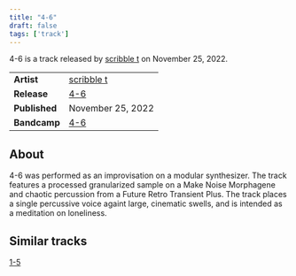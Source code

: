 ```yaml
---
title: "4-6"
draft: false
tags: ['track']
---
```


4-6 is a track released by [scribble t](artists/scribble%20t.md) on November 25, 2022.

|                  |                                                                                  |
| ---------------- | -------------------------------------------------------------------------------- |
| **Artist**       | [scribble t](artists/scribble%20t.md)                                            |
| **Release**      | [4-6](releases/scribble%20t/4-6.md)                                              |
| **Published**    | November 25, 2022                                                                |
| **Bandcamp**     | [4-6](https://scribble-t.bandcamp.com/track/4-6)                                 |

## About
4-6 was performed as an improvisation on a modular synthesizer. The track features a processed granularized sample on a Make Noise Morphagene and chaotic percussion from a Future Retro Transient Plus.
The track places a single percussive voice againt large, cinematic swells, and is intended as a meditation on loneliness.

## Similar tracks
[1-5](tracks/scribble%20t/1-5.md)